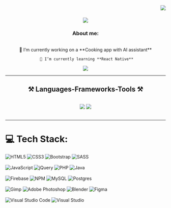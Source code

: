 <img align="right" src="https://visitor-badge.laobi.icu/badge?page_id=Jakubowsky97.Jakubowsky97" />

<h1 align="center">
    <img src="https://readme-typing-svg.herokuapp.com/?font=Righteous&size=35&center=true&vCenter=true&width=500&height=70&duration=4000&lines=Hi+There!+👋;+I'm+Jakubowsky97!;"/>
</h1>

<h3 align="center">About me:</h3>
<br/>

<div align="center">
     🔭 I’m currently working on a **Cooking app with AI assistant**
        
     🌱 I’m currently learning **React Native**
</div>

<div align="center">
    <a href="mailto:Jakubowskyy97@gmail.com">
      <img src="https://img.shields.io/badge/Gmail-D14836?style=for-the-badge&logo=gmail&logoColor=white"/>  
    </a>
</div>

 <hr/>
 
<h2 align="center">⚒️ Languages-Frameworks-Tools ⚒️</h2>
<br/>
<div align="center">
    <img src="https://skillicons.dev/icons?i=react,bootstrap,html,css,js,vscode,github,figma,tailwind,git" />
    <img src="https://skillicons.dev/icons?i=nextjs,java,typescript,firebase,postgres,mysql" /><br>
</div>

<br/>
<hr/>


# 💻 Tech Stack:
![HTML5](https://img.shields.io/badge/html5-%23E34F26.svg?style=flat-square&logo=html5&logoColor=white) ![CSS3](https://img.shields.io/badge/css3-%231572B6.svg?style=flat-square&logo=css3&logoColor=white) ![Bootstrap](https://img.shields.io/badge/bootstrap-%238511FA.svg?style=flat-square&logo=bootstrap&logoColor=white) ![SASS](https://img.shields.io/badge/SASS-hotpink.svg?style=flat-square&logo=SASS&logoColor=white) <br/><br/> ![JavaScript](https://img.shields.io/badge/javascript-%23323330.svg?style=flat-square&logo=javascript&logoColor=%23F7DF1E) ![jQuery](https://img.shields.io/badge/jquery-%230769AD.svg?style=flat-square&logo=jquery&logoColor=white)  ![PHP](https://img.shields.io/badge/php-%23777BB4.svg?style=flat-square&logo=php&logoColor=white) ![Java](https://img.shields.io/badge/java-%23ED8B00.svg?style=flat-square&logo=openjdk&logoColor=white) <br/><br/> ![Firebase](https://img.shields.io/badge/Firebase-039BE5?style=flat-square&logo=Firebase&logoColor=white)  ![NPM](https://img.shields.io/badge/NPM-%23CB3837.svg?style=flat-square&logo=npm&logoColor=white)   ![MySQL](https://img.shields.io/badge/mysql-%2300000f.svg?style=flat-square&logo=mysql&logoColor=white) ![Postgres](https://img.shields.io/badge/postgres-%23316192.svg?style=flat-square&logo=postgresql&logoColor=white) <br/><br/> ![Gimp](https://img.shields.io/badge/Gimp-657D8B?style=flat-square&logo=gimp&logoColor=FFFFFF) ![Adobe Photoshop](https://img.shields.io/badge/adobe%20photoshop-%2331A8FF.svg?style=flat-square&logo=adobe%20photoshop&logoColor=white) ![Blender](https://img.shields.io/badge/blender-%23F5792A.svg?style=flat-square&logo=blender&logoColor=white) ![Figma](https://img.shields.io/badge/figma-%23F24E1E.svg?style=flat-square&logo=figma&logoColor=white) <br/><br/> ![Visual Studio Code](https://img.shields.io/badge/Visual%20Studio%20Code-0078d7.svg?style=flat-square&logo=visual-studio-code&logoColor=white) ![Visual Studio](https://img.shields.io/badge/Visual%20Studio-5C2D91.svg?style=flat-square&logo=visual-studio&logoColor=white)

